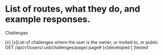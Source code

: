List of routes, what they do, and example responses.
====================================================


Challenges

[x]
[x]List of challenges where the user is the owner, or invited to, or public GET /api/v1/users/:uid/challenges/page/:page#
[x]developed
[ ]tested
